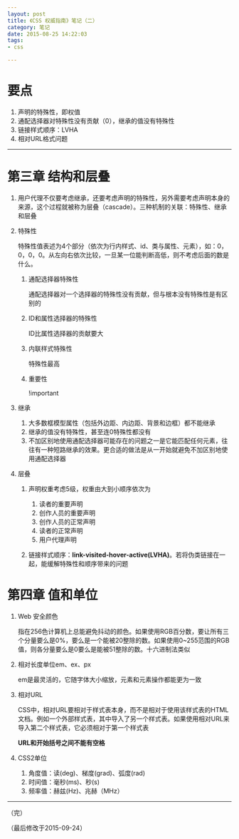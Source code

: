 ```yaml
---
layout: post
title: 《CSS 权威指南》笔记（二）
category: 笔记
date: 2015-08-25 14:22:03
tags: 
- css

---
```


# 要点

1. 声明的特殊性，即权值
2. 通配选择器对特殊性没有贡献（0），继承的值没有特殊性
3. 链接样式顺序：LVHA
4. 相对URL格式问题


---

# 第三章 结构和层叠

1. 用户代理不仅要考虑继承，还要考虑声明的特殊性，另外需要考虑声明本身的来源，这个过程就被称为层叠（cascade）。三种机制的关联：特殊性、继承和层叠

2. 特殊性

	特殊性值表述为4个部分（依次为行内样式、id、类与属性、元素），如：0，0，0，0。从左向右依次比较，一旦某一位能判断高低，则不考虑后面的数是什么。
	
	1. 通配选择器特殊性
	
		通配选择器对一个选择器的特殊性没有贡献，但与根本没有特殊性是有区别的
		
	2. ID和属性选择器的特殊性
	
		ID比属性选择器的贡献要大
		
	3. 内联样式特殊性
	
		特殊性最高
		
	3. 重要性

		!important
	
4. 继承

	1. 大多数框模型属性（包括外边距、内边距、背景和边框）都不能继承
	2. 继承的值没有特殊性，甚至连0特殊性都没有
	3. 不加区别地使用通配选择器可能存在的问题之一是它能匹配任何元素，往往有一种短路继承的效果。更合适的做法是从一开始就避免不加区别地使用通配选择器
	
5. 层叠

	1. 声明权重考虑5级，权重由大到小顺序依次为
	
		1. 读者的重要声明
		2. 创作人员的重要声明
		3. 创作人员的正常声明
		4. 读者的正常声明
		5. 用户代理声明
		
	2. 链接样式顺序：**link-visited-hover-active(LVHA)**。若将伪类链接在一起，能缓解特殊性和顺序带来的问题
	
# 第四章 值和单位

1. Web 安全颜色

	指在256色计算机上总能避免抖动的颜色。如果使用RGB百分数，要让所有三个分量要么是0%，要么是一个能被20整除的数。如果使用0~255范围的RGB值，则各分量要么是0要么是能被51整除的数。十六进制法类似
	
2. 相对长度单位em、ex、px

	em是最灵活的，它随字体大小缩放，元素和元素操作都能更为一致
	
3. 相对URL

	CSS中，相对URL要相对于样式表本身，而不是相对于使用该样式表的HTML文档。例如一个外部样式表，其中导入了另一个样式表。如果使用相对URL来导入第二个样式表，它必须相对于第一个样式表
	
	**URL和开始括号之间不能有空格**
	
4. CSS2单位

	1. 角度值：读(deg)、梯度(grad)、弧度(rad)
	2. 时间值：毫秒(ms)、秒(s)
	3. 频率值：赫兹(Hz)、兆赫（MHz）
	
---

（完）

（最后修改于2015-09-24）


